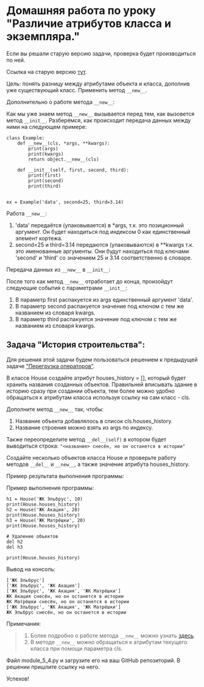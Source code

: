 # Домашняя работа по уроку "Различие атрибутов класса и экземпляра."

Если вы решали старую версию задачи, проверка будет производиться по ней.

Ссылка на старую версию [тут](https://docs.google.com/document/d/1slk1mSDsurvwgFgxXzmccggT77q1n2MfJX7SRsQwfsE/edit?usp=sharing).

Цель: понять разницу между атрибутами объекта и класса, дополнив уже
существующий класс. Применить метод ```__new__```.

Дополнительно о работе метода ```__new__```:

Как мы уже знаем метод ```__new__``` вызывается перед тем, как вызовется
метод ```__init__```.
Разберёмся, как происходит передача данных между ними на следующем
примере:
```
class Example:
    def __new__(cls, *args, **kwargs):
        print(args)
        print(kwargs)
        return object.__new__(cls)

    def __init__(self, first, second, third):
        print(first)
        print(second)
        print(third)


ex = Example('data', second=25, third=3.14)
```

Работа ```__new__```:
1. 'data' передаётся (упаковывается) в *args, т.к. это позиционный
   аргумент. Он будет находиться под индексом 0 как единственный
   элемент кортежа.
2. second=25 и third=3.14 передаются (упаковываются) в **kwargs т.к.
   это именованные аргументы. Они будут находиться под ключами
   'second' и 'third' со значением 25 и 3.14 соответственно в словаре.

Передача данных из ```__new__``` в ```__init__```:

После того как метод ```__new__``` отработает до конца, произойдут следующие
события с параметрами ```__init__```:
1. В параметр first распакуется из args единственный аргумент 'data'.
2. В параметр second распакуется значение под ключом с тем же
   названием из словаря kwargs.
3. В параметр third распакуется значение под ключом с тем же названием
   из словаря kwargs.

## Задача "История строительства":

Для решения этой задачи будем пользоваться решением к предыдущей задаче
["Перегрузка операторов"](https://urban-university.ru/members/courses/course999421818026/20231028-0000domasnaa-rabota-po-uroku-peregruzka-operatorov-383353110577).

В классе House создайте атрибут houses_history = [], который будет
хранить названия созданных объектов.
Правильней вписывать здание в историю сразу при создании объекта, тем
более можно удобно обращаться к атрибутам класса используя ссылку на
сам класс - cls.

Дополните метод ```__new__``` так, чтобы:
1. Название объекта добавлялось в список cls.houses_history.
2. Название строения можно взять из args по индексу.

Также переопределите метод ```__del__(self)``` в котором будет выводиться
строка: ```"<название> снесён, но он останется в истории"```

Создайте несколько объектов класса House и проверьте работу методов
```__del__``` и ```__new__```, а также значение атрибута houses_history.

Пример результата выполнения программы:

Пример выполнения программы:
```
h1 = House('ЖК Эльбрус', 10)
print(House.houses_history)
h2 = House('ЖК Акация', 20)
print(House.houses_history)
h3 = House('ЖК Матрёшки', 20)
print(House.houses_history)

# Удаление объектов
del h2
del h3

print(House.houses_history)
```

Вывод на консоль:
```
['ЖК Эльбрус']
['ЖК Эльбрус', 'ЖК Акация']
['ЖК Эльбрус', 'ЖК Акация', 'ЖК Матрёшки']
ЖК Акация снесён, но он останется в истории
ЖК Матрёшки снесён, но он останется в истории
['ЖК Эльбрус', 'ЖК Акация', 'ЖК Матрёшки']
ЖК Эльбрус снесён, но он останется в истории
```

Примечания:
> 1. Более подробно о работе метода ```__new__``` можно узнать [здесь](https://docs.python.org/3/reference/datamodel.html#object.__new__).
> 2. В методе ```__new__``` можно обращаться к атрибутам текущего класса при
     помощи параметра cls.

Файл module_5_4.py и загрузите его на ваш GitHub репозиторий. В решении
пришлите ссылку на него.

Успехов!
